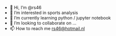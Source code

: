 - 👋 Hi, I’m @rs46
- 👀 I’m interested in sports analysis
- 🌱 I’m currently learning python / jupyter notebook
- 💞️ I’m looking to collaborate on ...
- 📫 How to reach me rs46@hotmail.nl

<!---
rs46/rs46 is a ✨ special ✨ repository because its `README.md` (this file) appears on your GitHub profile.
You can click the Preview link to take a look at your changes.
--->

